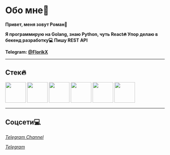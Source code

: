 # Обо мне🚀

**Привет, меня зовут Роман👋** 

**Я программирую на Golang, знаю Python, чуть React🔥 Упор делаю в бекенд разработку💻 Пишу REST API**

**Telegram: [@FlorikX](https://t.me/FlorikX)**

---
## Стек🔥

<img src="https://cdn.worldvectorlogo.com/logos/go-logo-1.svg" height="65"/>  <img src="https://images.icon-icons.com/2699/PNG/512/python_logo_icon_168886.png" height="65"/>  <img src="https://upload.wikimedia.org/wikipedia/commons/thumb/2/29/Postgresql_elephant.svg/1200px-Postgresql_elephant.svg.png" height="65"/>  <img src="https://avatars.githubusercontent.com/u/33784865?v=4" height="65"/>  <img src="https://img.icons8.com/fluent/512/docker.png" height="65"/>  <img src="https://git-scm.com/images/logos/downloads/Git-Icon-1788C.png" height="65"/>  

---

## Соцсети💻

*[Telegram Channel](https://t.me/+S0LvaenK77BjMTk6)* 

*[Telegram](https://t.me/FlorikX)* 

